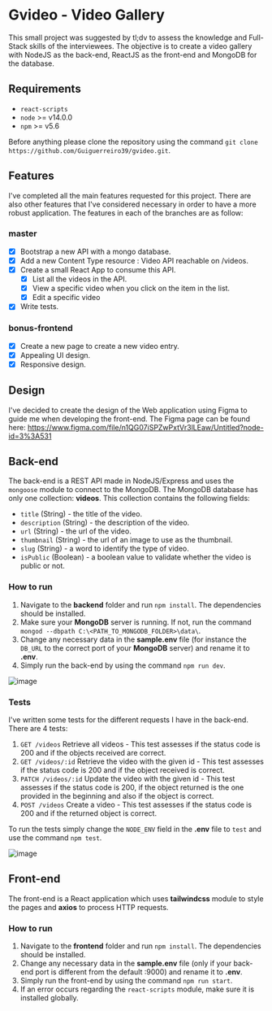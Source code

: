 # Gvideo - Video Gallery

This small project was suggested by tl;dv to assess the knowledge and Full-Stack skills of the interviewees. The objective is to create a video gallery with NodeJS as the back-end, ReactJS as the front-end and MongoDB for the database.

## Requirements
- `react-scripts`
- `node` >= v14.0.0
- `npm` >= v5.6

Before anything please clone the repository using the command `git clone https://github.com/Guiguerreiro39/gvideo.git`.

## Features
I've completed all the main features requested for this project. There are also other features that I've considered necessary in order to have a more robust application. The features in each of the branches are as follow:

### master
- [x] Bootstrap a new API with a mongo database.
- [x] Add a new Content Type resource : Video API reachable on /videos.
- [x] Create a small React App to consume this API.
  - [x] List all the videos in the API.
  - [x] View a specific video when you click on the item in the list.
  - [x] Edit a specific video 
- [x] Write tests.

### bonus-frontend
- [x] Create a new page to create a new video entry.
- [x] Appealing UI design.
- [x] Responsive design.

## Design
I've decided to create the design of the Web application using Figma to guide me when developing the front-end. 
The Figma page can be found here: https://www.figma.com/file/n1QG07iSPZwPxtVr3lLEaw/Untitled?node-id=3%3A531

## Back-end
The back-end is a REST API made in NodeJS/Express and uses the `mongoose` module to connect to the MongoDB. The MongoDB database has only one collection: **videos**. This collection contains the following fields:
- `title` (String) - the title of the video.
- `description` (String) - the description of the video.
- `url` (String) - the url of the video.
- `thumbnail` (String) - the url of an image to use as the thumbnail.
- `slug` (String) - a word to identify the type of video.
- `isPublic` (Boolean) - a boolean value to validate whether the video is public or not.

### How to run
1. Navigate to the **backend** folder and run `npm install`. The dependencies should be installed.
2. Make sure your **MongoDB** server is running. If not, run the command `mongod --dbpath C:\<PATH_TO_MONGODB_FOLDER>\data\`.
3. Change any necessary data in the **sample.env** file (for instance the `DB_URL` to the correct port of your **MongoDB** server) and rename it to **.env**.
4. Simply run the back-end by using the command `npm run dev`.

![image](https://user-images.githubusercontent.com/11543544/169924826-c18c8cac-0a9f-42f8-ac11-5ea00ebf3460.png)

### Tests
I've written some tests for the different requests I have in the back-end. There are 4 tests:
1. `GET /videos` Retrieve all videos - This test assesses if the status code is 200 and if the objects received are correct.
2. `GET /videos/:id` Retrieve the video with the given id - This test assesses if the status code is 200 and if the object received is correct.
3. `PATCH /videos/:id` Update the video with the given id - This test assesses if the status code is 200, if the object returned is the one provided in the beginning and also if the object is correct.
4. `POST /videos` Create a video - This test assesses if the status code is 200 and if the returned object is correct.

To run the tests simply change the `NODE_ENV` field in the **.env** file to `test` and use the command `npm test`.

![image](https://user-images.githubusercontent.com/11543544/169924728-be821ff6-c878-46a7-8e74-7ee9c9b31b6d.png)

## Front-end
The front-end is a React application which uses **tailwindcss** module to style the pages and **axios** to process HTTP requests.

### How to run
1. Navigate to the **frontend** folder and run `npm install`. The dependencies should be installed.
2. Change any necessary data in the **sample.env** file (only if your back-end port is different from the default :9000) and rename it to **.env**.
3. Simply run the front-end by using the command `npm run start`.
4. If an error occurs regarding the `react-scripts` module, make sure it is installed globally.
